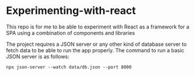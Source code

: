 # Experimenting-with-react
This repo is for me to be able to experiment with React as a framework for a SPA using a combination of components and libraries


The project requires a JSON server or any other kind of database server to fetch data to be able to run the app properly. The command to run a basic JSON server is as follows: 

```npx json-server --watch data/db.json --port 8000```
